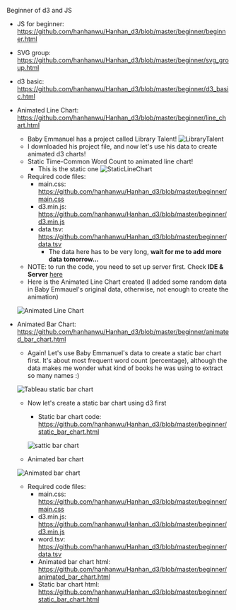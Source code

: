 Beginner of d3 and JS

* JS for beginner: https://github.com/hanhanwu/Hanhan_d3/blob/master/beginner/beginner.html
* SVG group: https://github.com/hanhanwu/Hanhan_d3/blob/master/beginner/svg_group.html
* d3 basic: https://github.com/hanhanwu/Hanhan_d3/blob/master/beginner/d3_basic.html


* Animated Line Chart: https://github.com/hanhanwu/Hanhan_d3/blob/master/beginner/line_chart.html
  * Baby Emmanuel has a project called Library Talent!
  ![LibraryTalent](https://github.com/hanhanwu/Hanhan_d3/blob/master/beginner/Screen%20Shot%202017-09-05%20at%208.31.04%20PM.png)
  * I downloaded his project file, and now let's use his data to create animated d3 charts!
  * Static Time-Common Word Count to animated line chart!
    * This is the static one
    ![StaticLineChart](https://github.com/hanhanwu/Hanhan_d3/blob/master/beginner/Screen%20Shot%202017-09-05%20at%2011.06.16%20PM.png)
  * Required code files:
    * main.css: https://github.com/hanhanwu/Hanhan_d3/blob/master/beginner/main.css
    * d3.min.js: https://github.com/hanhanwu/Hanhan_d3/blob/master/beginner/d3.min.js
    * data.tsv: https://github.com/hanhanwu/Hanhan_d3/blob/master/beginner/data.tsv
      * The data here has to be very long, <b>wait for me to add more data tomorrow...</b>
  * NOTE: to run the code, you need to set up server first. Check <b>IDE & Server</b> [here][1]
  * Here is the Animated Line Chart created (I added some random data in Baby Emmauel's original data, otherwise, not enough to create the animation)
  
  ![Animated Line Chart](https://github.com/hanhanwu/Hanhan_d3/blob/master/beginner/animated_line_chart.gif)
  

* Animated Bar Chart: https://github.com/hanhanwu/Hanhan_d3/blob/master/beginner/animated_bar_chart.html
  * Again! Let's use Baby Emmanuel's data to create a static bar chart first. It's about most frequent word count (percentage), although the data makes me wonder what kind of books he was using to extract so many names :)
  
  ![Tableau static bar chart](https://github.com/hanhanwu/Hanhan_d3/blob/master/beginner/Screen%20Shot%202017-09-07%20at%2010.57.01%20PM.png)
  
  * Now let's create a static bar chart using d3 first
    * Static bar chart code: https://github.com/hanhanwu/Hanhan_d3/blob/master/beginner/static_bar_chart.html
    
    ![sattic bar chart](https://github.com/hanhanwu/Hanhan_d3/blob/master/beginner/Screen%20Shot%202017-09-07%20at%2011.01.26%20PM.png)
    
  * Animated bar chart
  
  ![Animated bar chart](https://github.com/hanhanwu/Hanhan_d3/blob/master/beginner/animated_bar_chart.gif)
  
  * Required code files:
    * main.css: https://github.com/hanhanwu/Hanhan_d3/blob/master/beginner/main.css
    * d3.min.js: https://github.com/hanhanwu/Hanhan_d3/blob/master/beginner/d3.min.js
    * word.tsv: https://github.com/hanhanwu/Hanhan_d3/blob/master/beginner/data.tsv
    * Animated bar chart html: https://github.com/hanhanwu/Hanhan_d3/blob/master/beginner/animated_bar_chart.html
    * Static bar chart html: https://github.com/hanhanwu/Hanhan_d3/blob/master/beginner/static_bar_chart.html
  
  
  [1]:https://github.com/hanhanwu/Hanhan_d3/blob/master/README.md
    
